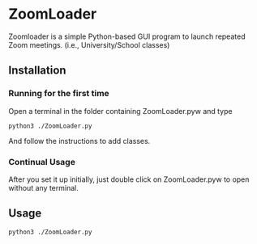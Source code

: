 # ZoomLoader

Zoomloader is a simple Python-based GUI program to launch repeated Zoom meetings. (i.e., University/School classes)

## Installation

### Running for the first time

Open a terminal in the folder containing ZoomLoader.pyw and type
```
python3 ./ZoomLoader.py
```
And follow the instructions to add classes.

### Continual Usage

After you set it up initially, just double click on ZoomLoader.pyw to open without any terminal.

## Usage

```
python3 ./ZoomLoader.py
```